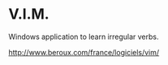 V.I.M.
======

Windows application to learn irregular verbs.

http://www.beroux.com/france/logiciels/vim/

